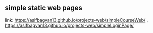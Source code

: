 
simple static web pages
--
link:
https://asifbagvan13.github.io/projects-web/simpleCourseWeb/ ,
https://asifbagvan13.github.io/projects-web/simpleLoginPage/
